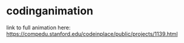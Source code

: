# codinganimation
link to full animation here: https://compedu.stanford.edu/codeinplace/public/projects/1139.html
